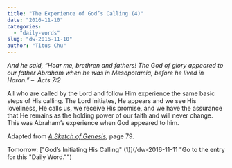 ```yaml
---
title: "The Experience of God’s Calling (4)"
date: "2016-11-10"
categories: 
  - "daily-words"
slug: "dw-2016-11-10"
author: "Titus Chu"
---
```


_And he said, “Hear me, brethren and fathers! The God of glory appeared to our father Abraham when he was in Mesopotamia, before he lived in Haran.”_ _–  Acts 7:2_

All who are called by the Lord and follow Him experience the same basic steps of His calling. The Lord initiates, He appears and we see His loveliness, He calls us, we receive His promise, and we have the assurance that He remains as the holding power of our faith and will never change. This was Abraham’s experience when God appeared to him.

Adapted from _[A Sketch of Genesis](/book-gen-sketch/ "Go to the listing for this book.")_, page 79.

Tomorrow: ["God’s Initiating His Calling" (1)](/dw-2016-11-11 "Go to the entry for this "Daily Word."")
